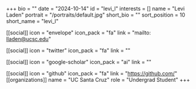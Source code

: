 +++
bio = "" 
date = "2024-10-14" 
id = "levi_l" 
interests = [] 
name = "Levi Laden" 
portrait = "/portraits/default.jpg" 
short_bio = "" 
sort_position = 10
 short_name = "levi_l" 

[[social]] 
    icon = "envelope" 
    icon_pack = "fa" 
    link = "mailto: lladen@ucsc.edu"

 [[social]] 
    icon = "twitter" 
    icon_pack = "fa" 
    link = "" 

[[social]] 
    icon = "google-scholar" 
    icon_pack = "ai" 
    link = "" 

[[social]] 
    icon = "github" 
    icon_pack = "fa" 
    link = "https://github.com/" 
[[organizations]] 
     name = "UC Santa Cruz" 
      role = "Undergrad Student" 
+++
